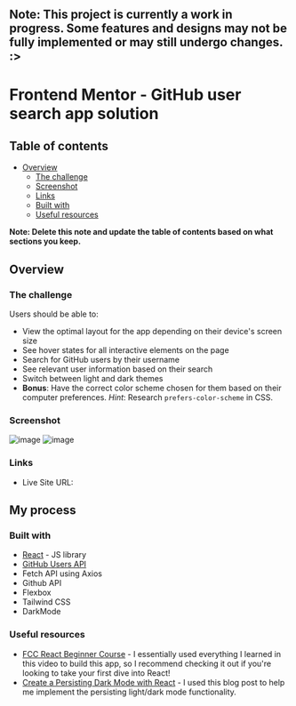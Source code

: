 ## Note: This project is currently a work in progress. Some features and designs may not be fully implemented or may still undergo changes. :>

# Frontend Mentor - GitHub user search app solution

## Table of contents

- [Overview](#overview)
  - [The challenge](#the-challenge)
  - [Screenshot](#screenshot)
  - [Links](#links)
  - [Built with](#built-with)
  - [Useful resources](#useful-resources)


**Note: Delete this note and update the table of contents based on what sections you keep.**

## Overview

### The challenge

Users should be able to:

- View the optimal layout for the app depending on their device's screen size
- See hover states for all interactive elements on the page
- Search for GitHub users by their username
- See relevant user information based on their search
- Switch between light and dark themes
- **Bonus**: Have the correct color scheme chosen for them based on their computer preferences. _Hint_: Research `prefers-color-scheme` in CSS.

### Screenshot

![image](https://github.com/user-attachments/assets/177db8a2-ec98-40a9-b9ba-9255f7f77a3d)
![image](https://github.com/user-attachments/assets/d58585fb-c2f5-48a6-9b18-60be7a08761a)



### Links

- Live Site URL: 

## My process

### Built with

- [React](https://reactjs.org/) - JS library
- [GitHub Users API](https://docs.github.com/en/rest/reference/users#get-a-user)
- Fetch API using Axios
- Github API
- Flexbox
- Tailwind CSS
- DarkMode


### Useful resources

- [FCC React Beginner Course](https://www.youtube.com/watch?v=bMknfKXIFA8&t=36252s&ab_channel=freeCodeCamp.org) - I essentially used everything I learned in this video to build this app, so I recommend checking it out if you're looking to take your first dive into React!
- [Create a Persisting Dark Mode with React](https://www.pullrequest.com/blog/create-a-persisting-dark-mode-with-react/) - I used this blog post to help me implement the persisting light/dark mode functionality.

